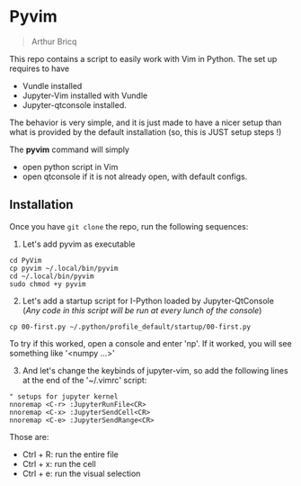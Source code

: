 # Pyvim 

> Arthur Bricq

This repo contains a script to easily work with Vim in Python. The set up requires to have
- Vundle installed
- Jupyter-Vim installed with Vundle
- Jupyter-qtconsole installed.

The behavior is very simple, and it is just made to have a nicer setup than what is provided by the default installation (so, this is JUST setup steps !)

The **pyvim** command will simply 
- open python script in Vim
- open qtconsole if it is not already open, with default configs. 

## Installation

Once you have `git clone` the repo, run the following sequences: 

1. Let's add pyvim as executable
```
cd PyVim
cp pyvim ~/.local/bin/pyvim
cd ~/.local/bin/pyvim
sudo chmod +y pyvim
```

2. Let's add a startup script for I-Python loaded by Jupyter-QtConsole (*Any code in this script will be run at every lunch of the console*)

```
cp 00-first.py ~/.python/profile_default/startup/00-first.py
```

To try if this worked, open a console and enter 'np'. If it worked, you will see something like '<numpy ...>'

3. And let's change the keybinds of jupyter-vim, so add the following lines at the end of the '~/.vimrc' script: 

```
" setups for jupyter kernel
nnoremap <C-r> :JupyterRunFile<CR>
nnoremap <C-x> :JupyterSendCell<CR>
nnoremap <C-e> :JupyterSendRange<CR>
```

Those are: 
- Ctrl + R: run the entire file 
- Ctrl + x: run the cell
- Ctrl + e: run the visual selection
